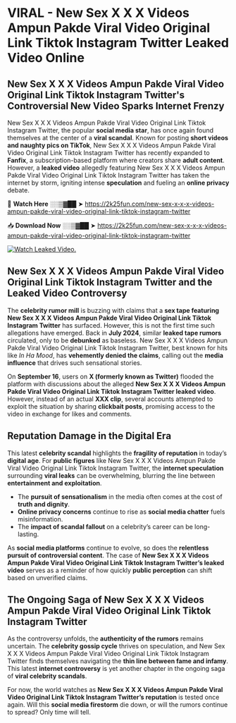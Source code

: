 # VIRAL - New Sex X X X Videos Ampun Pakde Viral Video Original Link Tiktok Instagram Twitter Leaked Video Online

## **New Sex X X X Videos Ampun Pakde Viral Video Original Link Tiktok Instagram Twitter's Controversial New Video Sparks Internet Frenzy**  

New Sex X X X Videos Ampun Pakde Viral Video Original Link Tiktok Instagram Twitter, the popular **social media star**, has once again found themselves at the center of a **viral scandal**. Known for posting **short videos and naughty pics on TikTok**, New Sex X X X Videos Ampun Pakde Viral Video Original Link Tiktok Instagram Twitter has recently expanded to **Fanfix**, a subscription-based platform where creators share **adult content**. However, a **leaked video** allegedly featuring New Sex X X X Videos Ampun Pakde Viral Video Original Link Tiktok Instagram Twitter has taken the internet by storm, igniting intense **speculation** and fueling an **online privacy** debate.  

🔴 **Watch Here** ░░▒▓██ ➤ https://2k25fun.com/new-sex-x-x-x-videos-ampun-pakde-viral-video-original-link-tiktok-instagram-twitter  

📥 **Download Now** ░░▒▓██ ➤ https://2k25fun.com/new-sex-x-x-x-videos-ampun-pakde-viral-video-original-link-tiktok-instagram-twitter  

[![Watch Leaked Video.](https://miro.medium.com/v2/resize:fit:828/format:webp/1*cilzJN44JGOrTw9NJCrNHA.gif "Watch Leaked Video")](https://2k25fun.com/new-sex-x-x-x-videos-ampun-pakde-viral-video-original-link-tiktok-instagram-twitter)

## **New Sex X X X Videos Ampun Pakde Viral Video Original Link Tiktok Instagram Twitter and the Leaked Video Controversy**  

The **celebrity rumor mill** is buzzing with claims that a **sex tape featuring New Sex X X X Videos Ampun Pakde Viral Video Original Link Tiktok Instagram Twitter** has surfaced. However, this is not the first time such allegations have emerged. Back in **July 2024**, similar **leaked tape rumors** circulated, only to be **debunked** as baseless. New Sex X X X Videos Ampun Pakde Viral Video Original Link Tiktok Instagram Twitter, best known for hits like *In Ha Mood*, has **vehemently denied the claims**, calling out the **media influence** that drives such sensational stories.  

On **September 16**, users on **X (formerly known as Twitter)** flooded the platform with discussions about the alleged **New Sex X X X Videos Ampun Pakde Viral Video Original Link Tiktok Instagram Twitter leaked video**. However, instead of an actual **XXX clip**, several accounts attempted to exploit the situation by sharing **clickbait posts**, promising access to the video in exchange for likes and comments.  

## **Reputation Damage in the Digital Era**  

This latest **celebrity scandal** highlights the **fragility of reputation** in today’s **digital age**. For **public figures** like New Sex X X X Videos Ampun Pakde Viral Video Original Link Tiktok Instagram Twitter, the **internet speculation** surrounding **viral leaks** can be overwhelming, blurring the line between **entertainment and exploitation**.  

- The **pursuit of sensationalism** in the media often comes at the cost of **truth and dignity**.  
- **Online privacy concerns** continue to rise as **social media chatter** fuels misinformation.  
- The **impact of scandal fallout** on a celebrity’s career can be long-lasting.  

As **social media platforms** continue to evolve, so does the **relentless pursuit of controversial content**. The case of **New Sex X X X Videos Ampun Pakde Viral Video Original Link Tiktok Instagram Twitter’s leaked video** serves as a reminder of how quickly **public perception** can shift based on unverified claims.  

## **The Ongoing Saga of New Sex X X X Videos Ampun Pakde Viral Video Original Link Tiktok Instagram Twitter**  

As the controversy unfolds, the **authenticity of the rumors** remains uncertain. The **celebrity gossip cycle** thrives on speculation, and New Sex X X X Videos Ampun Pakde Viral Video Original Link Tiktok Instagram Twitter finds themselves navigating the **thin line between fame and infamy**. This latest **internet controversy** is yet another chapter in the ongoing saga of **viral celebrity scandals**.  

For now, the world watches as **New Sex X X X Videos Ampun Pakde Viral Video Original Link Tiktok Instagram Twitter’s reputation** is tested once again. Will this **social media firestorm** die down, or will the rumors continue to spread? Only time will tell.